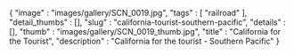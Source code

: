 {
  "image" : "images/gallery/SCN_0019.jpg",
  "tags" : [
              "railroad"
            ],
  "detail_thumbs" : [],
  "slug" : "california-tourist-southern-pacific",
  "details" : [],
  "thumb" : "images/gallery/SCN_0019_thumb.jpg",
  "title" : "California for the Tourist",
  "description" : "California for the tourist - Southern Pacific"
}
